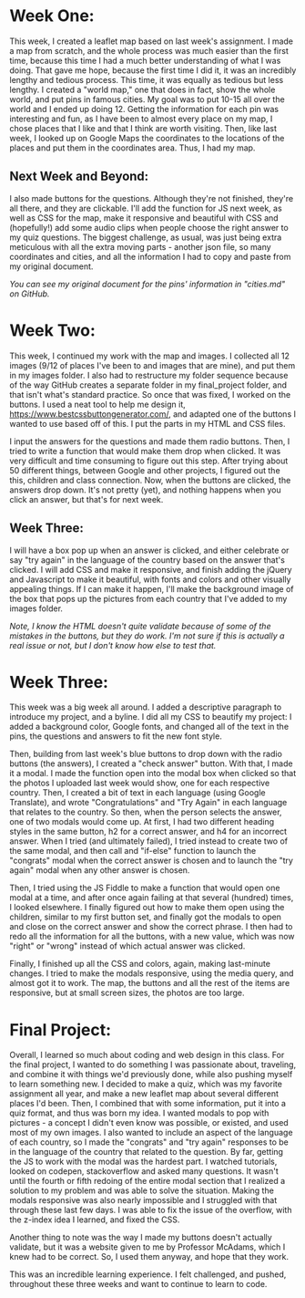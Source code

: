 # Week One:


This week, I created a leaflet map based on last week's assignment. I made a map from scratch, and the whole process was much easier than the first time, because this time I had a much better understanding of what I was doing. That gave me hope, because the first time I did it, it was an incredibly lengthy and tedious process. This time, it was equally as tedious but less lengthy. I created a "world map," one that does in fact, show the whole world, and put pins in famous cities. My goal was to put 10-15 all over the world and I ended up doing 12. Getting the information for each pin was interesting and fun, as I have been to almost every place on my map, I chose places that I like and that I think are worth visiting. Then, like last week, I looked up on Google Maps the coordinates to the locations of the places and put them in the coordinates area. Thus, I had my map.


## Next Week and Beyond:
I also made buttons for the questions. Although they're not finished, they're all there, and they are clickable. I'll add the function for JS next week, as well as CSS for the map, make it responsive and beautiful with CSS and (hopefully!) add some audio clips when people choose the right answer to my quiz questions. The biggest challenge, as usual, was just being extra meticulous with all the extra moving parts - another json file, so many coordinates and cities, and all the information I had to copy and paste from my original document.


*You can see my original document for the pins' information in "cities.md" on GitHub.*

# Week Two:


This week, I continued my work with the map and images. I collected all 12 images (9/12 of places I've been to and images that are mine), and put them in my images folder. I also had to restructure my folder sequence because of the way GitHub creates a separate folder in my final_project folder, and that isn't what's standard practice. So once that was fixed, I worked on the buttons. I used a neat tool to help me design it, https://www.bestcssbuttongenerator.com/, and adapted one of the buttons I wanted to use based off of this. I put the parts in my HTML and CSS files.


I input the answers for the questions and made them radio buttons. Then, I tried to write a function that would make them drop when clicked. It was very difficult and time consuming to figure out this step. After trying about 50 different things, between Google and other projects, I figured out the this, children and class connection. Now, when the buttons are clicked, the answers drop down. It's not pretty (yet), and nothing happens when you click an answer, but that's for next week.

## Week Three:


I will have a box pop up when an answer is clicked, and either celebrate or say "try again" in the language of the country based on the answer that's clicked. I will add CSS and make it responsive, and finish adding the jQuery and Javascript to make it beautiful, with fonts and colors and other visually appealing things. If I can make it happen, I'll make the background image of the box that pops up the pictures from each country that I've added to my images folder.

*Note, I know the HTML doesn't quite validate because of some of the mistakes in the buttons, but they do work. I'm not sure if this is actually a real issue or not, but I don't know how else to test that.*


# Week Three:

This week was a big week all around. I added a descriptive paragraph to introduce my project, and a byline. I did all my CSS to beautify my project: I added a background color, Google fonts, and changed all of the text in the pins, the questions and answers to fit the new font style.

Then, building from last week's blue buttons to drop down with the radio buttons (the answers), I created a "check answer" button. With that, I made it a modal. I made the function open into the modal box when clicked so that the photos I uploaded last week would show, one for each respective country. Then, I created a bit of text in each language (using Google Translate), and wrote "Congratulations" and "Try Again" in each language that relates to the country. So then, when the person selects the answer, one of two modals would come up. At first, I had two different heading styles in the same button, h2 for a correct answer, and h4 for an incorrect answer. When I tried (and ultimately failed), I tried instead to create two of the same modal, and then call and "if-else" function to launch the "congrats" modal when the correct answer is chosen and to launch the "try again" modal when any other answer is chosen.

Then, I tried using the JS Fiddle to make a function that would open one modal at a time, and after once again failing at that several (hundred) times, I looked elsewhere. I finally figured out how to make them open using the children, similar to my first button set, and finally got the modals to open and close on the correct answer and show the correct phrase. I then had to redo all the information for all the buttons, with a new value, which was now "right" or "wrong" instead of which actual answer was clicked.

Finally, I finished up all the CSS and colors, again, making last-minute changes. I tried to make the modals responsive, using the media query, and almost got it to work. The map, the buttons and all the rest of the items are responsive, but at small screen sizes, the photos are too large.

# Final Project:

Overall, I learned so much about coding and web design in this class. For the final project, I wanted to do something I was passionate about, traveling, and combine it with things we'd previously done, while also pushing myself to learn something new. I decided to make a quiz, which was my favorite assignment all year, and make a new leaflet map about several different places I'd been. Then, I combined that with some information, put it into a quiz format, and thus was born my idea. I wanted modals to pop with pictures - a concept I didn't even know was possible, or existed, and used most of my own images. I also wanted to include an aspect of the language of each country, so I made the "congrats" and "try again" responses to be in the language of the country that related to the question. By far, getting the JS to work with the modal was the hardest part. I watched tutorials, looked on codepen, stackoverflow and asked many questions. It wasn't until the fourth or fifth redoing of the entire modal section that I realized a solution to my problem and was able to solve the situation. Making the modals responsive was also nearly impossible and I struggled with that through these last few days. I was able to fix the issue of the overflow, with the z-index idea I learned, and fixed the CSS.

Another thing to note was the way I made my buttons doesn't actually validate, but it was a website given to me by Professor McAdams, which I knew had to be correct. So, I used them anyway, and hope that they work.

This was an incredible learning experience. I felt challenged, and pushed, throughout these three weeks and want to continue to learn to code. 
